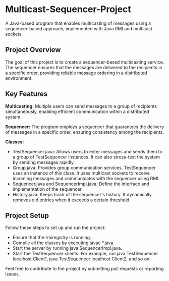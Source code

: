 # Multicast-Sequencer-Project
A Java-based program that enables multicasting of messages using a sequencer-based approach, implemented with Java RMI and multicast sockets.
## Project Overview
The goal of this project is to create a sequencer-based multicasting service. The sequencer ensures that the messages are delivered to the recipients in a specific order, providing reliable message ordering in a distributed environment.

## Key Features
**Multicasting:** Multiple users can send messages to a group of recipients simultaneously, enabling efficient communication within a distributed system.

**Sequencer:** The program employs a sequencer that guarantees the delivery of messages in a specific order, ensuring consistency among the recipients.

**Classes:**
- TestSequencer.java: Allows users to enter messages and sends them to a group of TestSequencer instances. It can also stress-test the system by sending messages rapidly.
- Group.java: Provides group communication services. TestSequencer uses an instance of this class. It uses multicast sockets to receive incoming messages and communicates with the sequencer using RMI.
- Sequencer.java and SequencerImpl.java: Define the interface and implementation of the sequencer.
- History.java: Keeps track of the sequencer's history. It dynamically removes old entries when it exceeds a certain threshold.

## Project Setup
Follow these steps to set up and run the project:
- Ensure that the rmiregistry is running.
- Compile all the classes by executing javac *.java.
- Start the server by running java SequencerImpl.java.
- Start the TestSequencer clients. For example, run java TestSequencer localhost Client1, java TestSequencer localhost Client2, and so on.

Feel free to contribute to the project by submitting pull requests or reporting issues.
